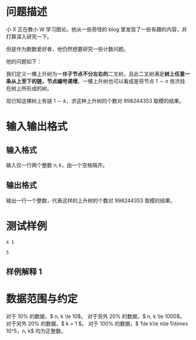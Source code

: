 # 问题描述
小 X 正在教小 W 学习图论。他从一些奇怪的 blog 里发现了一些有趣的内容，并打算深入研究一下。  

但是作为数数爱好者，他仍然想要研究一些计数问题。

他的问题如下：

我们定义一棵上升树为一棵**子节点不分左右的**二叉树，且此二叉树满足**树上任意一条从上至下的链，节点编号递增**。一棵上升树也可以看成是将节点 $1\sim n$ 依次挂在树上所形成的树。

现已知这棵树上有链 $1\sim k$，求这种上升树的个数对 $998244353$ 取模的结果。

# 输入输出格式

## 输入格式
输入仅一行两个整数 $n, k$，由一个空格隔开。

## 输出格式
输出一行一个整数，代表这样的上升树的个数对 $998244353$ 取模的结果。

# 测试样例

```input1
4 1
```

```output1
5
```

## 样例解释 1


# 数据范围与约定

对于 $10\%$ 的数据，$ n, k \le 10$。
对于另外 $20\%$ 的数据，$ n, k \le 1000$。
对于另外 $20\%$ 的数据，$ k = 1 $。
对于 $100\%$ 的数据，$ 1\le k\le n\le 5\times 10^5$，$n, k$ 均为正整数。
